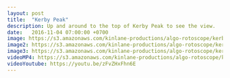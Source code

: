 ```yaml
---
layout: post
title:  "Kerby Peak"
description: Up and around to the top of Kerby Peak to see the view.
date:   2016-11-04 07:00:00 +0700
image: https://s3.amazonaws.com/kinlane-productions/algo-rotoscope/kerbypeak/kerbypeak-still.jpg
image2: https://s3.amazonaws.com/kinlane-productions/algo-rotoscope/kerbypeak/kerbypeak-still-1200.png
image3: https://s3.amazonaws.com/kinlane-productions/algo-rotoscope/kerbypeak/kerbypeak-still-600.png
videoMP4: https://s3.amazonaws.com/kinlane-productions/algo-rotoscope/kerbypeak/kerbypeak-publish-540.mp4
videoYoutube: https://youtu.be/zFvZHxFhn6E
---
```

